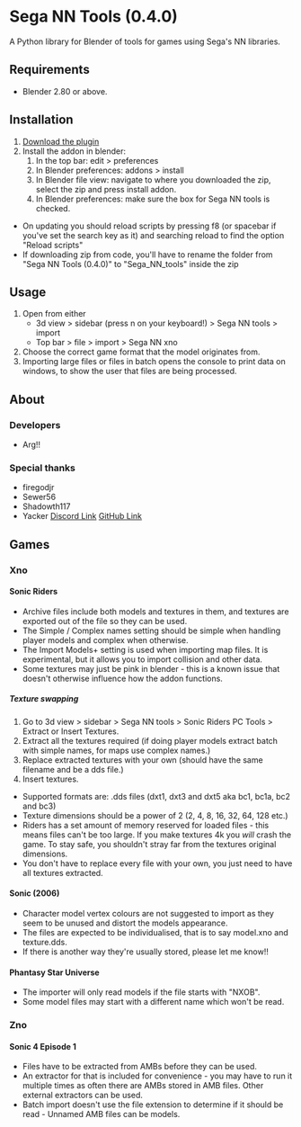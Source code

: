 # Sega NN Tools (0.4.0)

A Python library for Blender of tools for games using Sega's NN libraries.

## Requirements
 - Blender 2.80 or above.

## Installation
 1. [Download the plugin](https://github.com/Argx2121/Sega_NN_tools/releases)
 2. Install the addon in blender:
    1. In the top bar: edit > preferences
    2. In Blender preferences: addons > install
    3. In Blender file view: navigate to where you downloaded the zip, select the zip and press install addon.
    4. In Blender preferences: make sure the box for Sega NN tools is checked.
- On updating you should reload scripts by pressing f8 (or spacebar if you've set the search key as it) and searching reload to find the option "Reload scripts"
- If downloading zip from code, you'll have to rename the folder from "Sega NN Tools (0.4.0)" to "Sega_NN_tools" inside the zip

## Usage
1. Open from either
   - 3d view > sidebar (press n on your keyboard!) > Sega NN tools > import
   - Top bar > file > import > Sega NN xno 
2. Choose the correct game format that the model originates from.
3. Importing large files or files in batch opens the console to print data on windows, to show the user that files are being processed.
  
## About

### Developers
 - Arg!!
 
### Special thanks
 - firegodjr
 - Sewer56
 - Shadowth117
 - Yacker
[Discord Link](https://discord.gg/CURRBfq)
[GitHub Link](https://github.com/Argx2121/Sega_NN_tools/)
## Games

### Xno

#### Sonic Riders
- Archive files include both models and textures in them, and textures are exported out of the file so they can be used.
- The Simple / Complex names setting should be simple when handling player models and complex when otherwise.
- The Import Models+ setting is used when importing map files. It is experimental, but it allows you to import collision and other data.
- Some textures may just be pink in blender - this is a known issue that doesn't otherwise influence how the addon functions.

##### Texture swapping
1. Go to 3d view > sidebar > Sega NN tools > Sonic Riders PC Tools > Extract or Insert Textures.
2. Extract all the textures required (if doing player models extract batch with simple names, for maps use complex names.)
3. Replace extracted textures with your own (should have the same filename and be a dds file.)
4. Insert textures.

- Supported formats are: .dds files (dxt1, dxt3 and dxt5 aka bc1, bc1a, bc2 and bc3)
- Texture dimensions should be a power of 2 (2, 4, 8, 16, 32, 64, 128 etc.)
- Riders has a set amount of memory reserved for loaded files - this means files can't be too large. If you make textures 4k you *will* crash the game. To stay safe, you shouldn't stray far from the textures original dimensions. 
- You don't have to replace every file with your own, you just need to have all textures extracted.

#### Sonic (2006)
- Character model vertex colours are not suggested to import as they seem to be unused and distort the models appearance.
- The files are expected to be individualised, that is to say model.xno and texture.dds.
- If there is another way they're usually stored, please let me know!!

#### Phantasy Star Universe
- The importer will only read models if the file starts with "NXOB".
- Some model files may start with a different name which won't be read.

### Zno

#### Sonic 4 Episode 1
- Files have to be extracted from AMBs before they can be used.
- An extractor for that is included for convenience - you may have to run it multiple times as often there are AMBs stored in AMB files. Other external extractors can be used.
- Batch import doesn't use the file extension to determine if it should be read - Unnamed AMB files can be models.